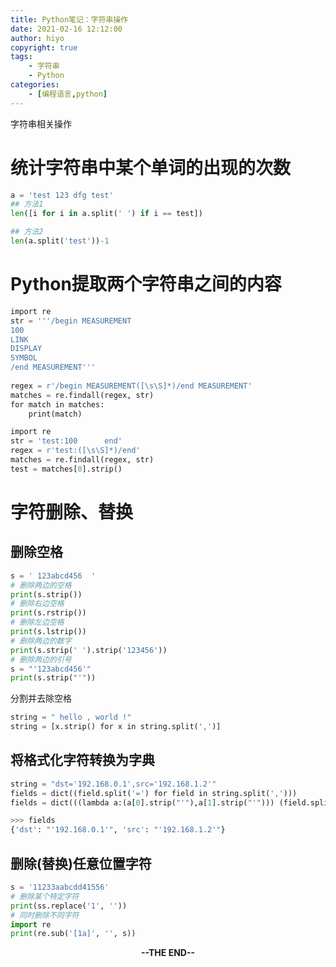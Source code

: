 ```yaml
---
title: Python笔记：字符串操作
date: 2021-02-16 12:12:00
author: hiyo
copyright: true
tags:
	- 字符串
	- Python
categories: 
	- [编程语言,python]
---
```


字符串相关操作
<!--more-->

# 统计字符串中某个单词的出现的次数

```python
a = 'test 123 dfg test'
## 方法1
len([i for i in a.split(' ') if i == test])

## 方法2
len(a.split('test'))-1
```

# Python提取两个字符串之间的内容
```python
import re 
str = '''/begin MEASUREMENT
100
LINK
DISPLAY
SYMBOL
/end MEASUREMENT'''
 
regex = r'/begin MEASUREMENT([\s\S]*)/end MEASUREMENT'
matches = re.findall(regex, str)
for match in matches:
    print(match)
```

```python
import re 
str = 'test:100      end' 
regex = r'test:([\s\S]*)/end'
matches = re.findall(regex, str)
test = matches[0].strip()
```

# 字符删除、替换
## 删除空格
```python
s = ' 123abcd456  '
# 删除两边的空格
print(s.strip())
# 删除右边空格
print(s.rstrip()) 
# 删除左边空格
print(s.lstrip())
# 删除两边的数字
print(s.strip(' ').strip('123456'))
# 删除两边的引号
s = "'123abcd456'"
print(s.strip("'"))
```

分割并去除空格
```python
string = " hello , world !"
string = [x.strip() for x in string.split(',')]
```
## 将格式化字符转换为字典
```python
string = "dst='192.168.0.1',src='192.168.1.2'"
fields = dict((field.split('=') for field in string.split(',')))
fields = dict(((lambda a:(a[0].strip("'"),a[1].strip("'"))) (field.split('=')) for field in string.split(',')))
```

```python
>>> fields
{'dst': "'192.168.0.1'", 'src': "'192.168.1.2'"}
```

## 删除(替换)任意位置字符
```python
s = '11233aabcdd41556'
# 删除某个特定字符
print(ss.replace('1', ''))
# 同时删除不同字符
import re
print(re.sub('[1a]', '', s))
```

<center><b>--THE END--<b></center>